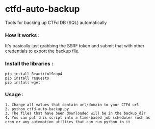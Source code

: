 # ctfd-auto-backup
Tools for backing up CTFd DB (SQL) automatically

### How it works :
It's basically just grabbing the SSRF token and submit that with other credentials to export the backup file.

### Install the libraries :
```
pip install BeautifulSoup4
pip install requests
pip install wget
```
### Usage :
```
1. Change all values that contain url/domain to your CTFd url
2. python ctfd-auto-backup.py
3. The files that have been downloaded will be in the backup_dir
4. You can put this script into a time-based job scheduler such as cron or any automation utilties that can run python in it
```
